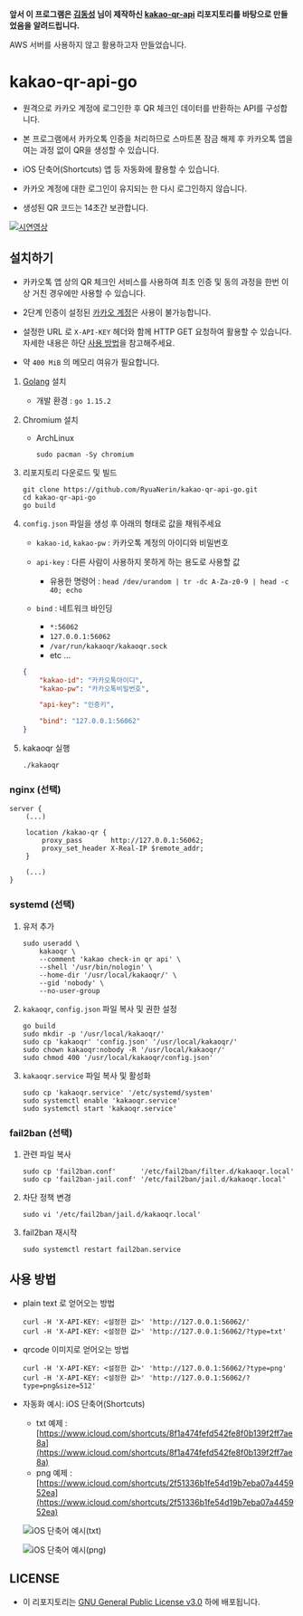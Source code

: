 **앞서 이 프로그램은 [김동성](https://github.com/kiding) 님이 제작하신 [kakao-qr-api](https://github.com/kiding/kakao-qr-api) 리포지토리를 바탕으로 만들었음을 알려드립니다.**

AWS 서버를 사용하지 않고 활용하고자 만들었습니다.

# kakao-qr-api-go

- 원격으로 카카오 계정에 로그인한 후 QR 체크인 데이터를 반환하는 API를 구성합니다.

- 본 프로그램에서 카카오톡 인증을 처리하므로 스마트폰 잠금 해제 후 카카오톡 앱을 여는 과정 없이 QR을 생성할 수 있습니다.

- iOS 단축어(Shortcuts) 앱 등 자동화에 활용할 수 있습니다.

- 카카오 계정에 대한 로그인이 유지되는 한 다시 로그인하지 않습니다.

- 생성된 QR 코드는 14초간 보관합니다.

[![시연영상](https://raw.githubusercontent.com/kiding/kakao-qr-api/main/images/shortcuts.gif)](https://github.com/kiding/kakao-qr-api)

## 설치하기

- 카카오톡 앱 상의 QR 체크인 서비스를 사용하여 최초 인증 및 동의 과정을 한번 이상 거친 경우에만 사용할 수 있습니다.

- 2단계 인증이 설정된 [카카오 계정](https://accounts.kakao.com/)은 사용이 불가능합니다.

- 설정한 URL 로 `X-API-KEY` 헤더와 함께 HTTP GET 요청하여 활용할 수 있습니다. 자세한 내용은 하단 [사용 방법](#사용_방법)을 참고해주세요.

- 약 `400 MiB` 의 메모리 여유가 필요합니다.

1. [Golang](https://golang.org/) 설치

    - 개발 환경 : `go 1.15.2`

1. Chromium 설치

    - ArchLinux

        ```shell
        sudo pacman -Sy chromium
        ```

1. 리포지토리 다운로드 및 빌드

    ```shell
    git clone https://github.com/RyuaNerin/kakao-qr-api-go.git
    cd kakao-qr-api-go
    go build
    ```

1. `config.json` 파일을 생성 후 아래의 형태로 값을 채워주세요

    - `kakao-id`, `kakao-pw` : 카카오톡 계정의 아이디와 비밀번호
    - `api-key` : 다른 사람이 사용하지 못하게 하는 용도로 사용할 값
        - 유용한 명령어 : `head /dev/urandom | tr -dc A-Za-z0-9 | head -c 40; echo`

    - `bind` : 네트워크 바인딩

        - `*:56062`
        - `127.0.0.1:56062`
        - `/var/run/kakaoqr/kakaoqr.sock`
        - etc ...

    ```json
    {
        "kakao-id": "카카오톡아이디",
        "kakao-pw": "카카오톡비밀번호",

        "api-key": "인증키",

        "bind": "127.0.0.1:56062"
    }
    ```

1. kakaoqr 실행

    ```shell
    ./kakaoqr
    ```

### nginx (선택)

```nginx
server {
    (...)

    location /kakao-qr {
        proxy_pass       http://127.0.0.1:56062;
        proxy_set_header X-Real-IP $remote_addr;
    }

    (...)
}
```

### systemd (선택)

1. 유저 추가

    ```shell
    sudo useradd \
        kakaoqr \
        --comment 'kakao check-in qr api' \
        --shell '/usr/bin/nologin' \
        --home-dir '/usr/local/kakaoqr/' \
        --gid 'nobody' \
        --no-user-group
    ```

1. `kakaoqr`, `config.json` 파일 복사 및 권한 설정

    ```shell
    go build
    sudo mkdir -p '/usr/local/kakaoqr/'
    sudo cp 'kakaoqr' 'config.json' '/usr/local/kakaoqr/'
    sudo chown kakaoqr:nobody -R '/usr/local/kakaoqr/'
    sudo chmod 400 '/usr/local/kakaoqr/config.json'
    ```

1. `kakaoqr.service` 파일 복사 및 활성화

    ```shell
    sudo cp 'kakaoqr.service' '/etc/systemd/system'
    sudo systemctl enable 'kakaoqr.service'
    sudo systemctl start 'kakaoqr.service'
    ```

### fail2ban (선택)

1. 관련 파일 복사

    ```shell
    sudo cp 'fail2ban.conf'      '/etc/fail2ban/filter.d/kakaoqr.local'
    sudo cp 'fail2ban-jail.conf' '/etc/fail2ban/jail.d/kakaoqr.local'
    ```

1. 차단 정책 변경

    ```shell
    sudo vi '/etc/fail2ban/jail.d/kakaoqr.local'
    ```

1. fail2ban 재시작

    ```shell
    sudo systemctl restart fail2ban.service
    ```

## 사용 방법

- plain text 로 얻어오는 방법

    ```shell
    curl -H 'X-API-KEY: <설정한 값>' 'http://127.0.0.1:56062/'
    curl -H 'X-API-KEY: <설정한 값>' 'http://127.0.0.1:56062/?type=txt'
    ```

- qrcode 이미지로 얻어오는 방법

    ```shell
    curl -H 'X-API-KEY: <설정한 값>' 'http://127.0.0.1:56062/?type=png'
    curl -H 'X-API-KEY: <설정한 값>' 'http://127.0.0.1:56062/?type=png&size=512'
    ```

- 자동화 예시: iOS 단축어(Shortcuts)
    - txt 예제 : [https://www.icloud.com/shortcuts/8f1a474fefd542fe8f0b139f2ff7ae8a](https://www.icloud.com/shortcuts/8f1a474fefd542fe8f0b139f2ff7ae8a)
    - png 예제 : [https://www.icloud.com/shortcuts/2f51336b1fe54d19b7eba07a445952ea](https://www.icloud.com/shortcuts/2f51336b1fe54d19b7eba07a445952ea)

    ![iOS 단축어 예시(txt)](img/txt.png)

    ![iOS 단축어 예시(png)](img/png.png)

## LICENSE

- 이 리포지토리는 [GNU General Public License v3.0](LICENSE) 하에 배포됩니다.
